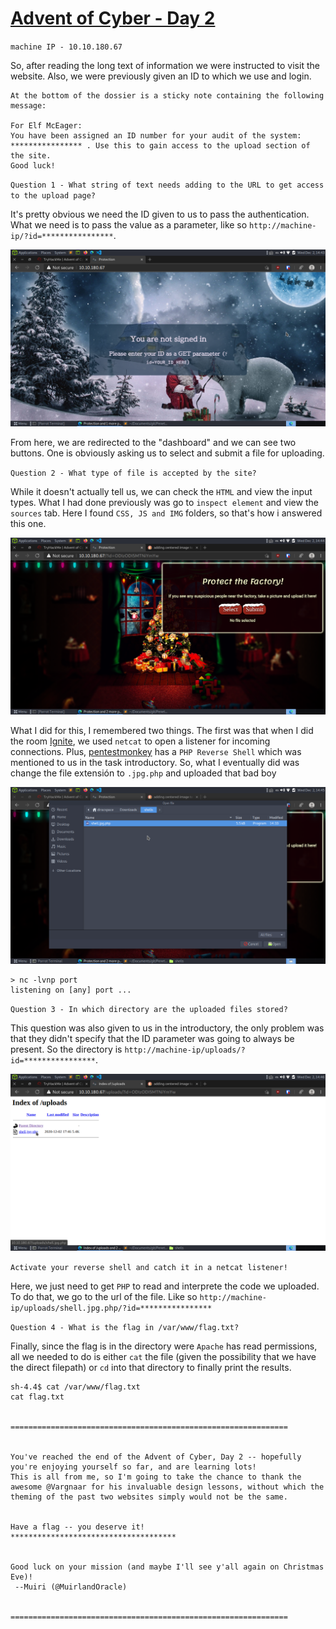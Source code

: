 # [Advent of Cyber - Day 2](https://tryhackme.com/room/adventofcyber2)

`machine IP - 10.10.180.67`

So, after reading the long text of information we were instructed to visit the website. Also, we were previously given an ID to which we use and login.

```
At the bottom of the dossier is a sticky note containing the following message:

For Elf McEager:
You have been assigned an ID number for your audit of the system: **************** . Use this to gain access to the upload section of the site.
Good luck!
```

`Question 1 - What string of text needs adding to the URL to get access to the upload page?`

It's pretty obvious we need the ID given to us to pass the authentication. What we need is to pass the value as a parameter, like so `http://machine-ip/?id=****************`.

![Starting site](https://github.com/DiracSpace/Penetration-Testing-Walkthoughs/blob/main/AdventOfCyber2/dayTwo/screenshots/1.png)

From here, we are redirected to the "dashboard" and we can see two buttons. One is obviously asking us to select and submit a file for uploading. 

`Question 2 - What type of file is accepted by the site?`

While it doesn't actually tell us, we can check the `HTML` and view the input types. What I had done previously was go to `inspect element` and view the `sources` tab. Here I found `CSS, JS and IMG` folders, so that's how i answered this one.

![Upload picture](https://github.com/DiracSpace/Penetration-Testing-Walkthoughs/blob/main/AdventOfCyber2/dayTwo/screenshots/2.png)

What I did for this, I remembered two things. The first was that when I did the room [Ignite](https://tryhackme.com/room/ignite), we used `netcat` to open a listener for incoming connections. Plus, [pentestmonkey](https://github.com/pentestmonkey/php-reverse-shell) has a `PHP Reverse Shell` which was mentioned to us in the task introductory. So, what I eventually did was change the file extensión to `.jpg.php` and uploaded that bad boy

![Uploading obfuscated php shell](https://github.com/DiracSpace/Penetration-Testing-Walkthoughs/blob/main/AdventOfCyber2/dayTwo/screenshots/3.png)

```
> nc -lvnp port
listening on [any] port ...
```

`Question 3 - In which directory are the uploaded files stored?`

This question was also given to us in the introductory, the only problem was that they didn't specify that the ID parameter was going to always be present. So the directory is `http://machine-ip/uploads/?id=****************`.

![Executing](https://github.com/DiracSpace/Penetration-Testing-Walkthoughs/blob/main/AdventOfCyber2/dayTwo/screenshots/4.png)

`Activate your reverse shell and catch it in a netcat listener!`

Here, we just need to get `PHP` to read and interprete the code we uploaded. To do that, we go to the url of the file. Like so `http://machine-ip/uploads/shell.jpg.php/?id=****************`

`Question 4 - What is the flag in /var/www/flag.txt?`

Finally, since the flag is in the directory were `Apache` has read permissions, all we needed to do is either `cat` the file (given the possibility that we have the direct filepath) or `cd` into that directory to finally print the results.

```
sh-4.4$ cat /var/www/flag.txt
cat flag.txt


==============================================================


You've reached the end of the Advent of Cyber, Day 2 -- hopefully you're enjoying yourself so far, and are learning lots! 
This is all from me, so I'm going to take the chance to thank the awesome @Vargnaar for his invaluable design lessons, without which the theming of the past two websites simply would not be the same. 


Have a flag -- you deserve it!
*************************************


Good luck on your mission (and maybe I'll see y'all again on Christmas Eve)!
 --Muiri (@MuirlandOracle)


==============================================================

```

